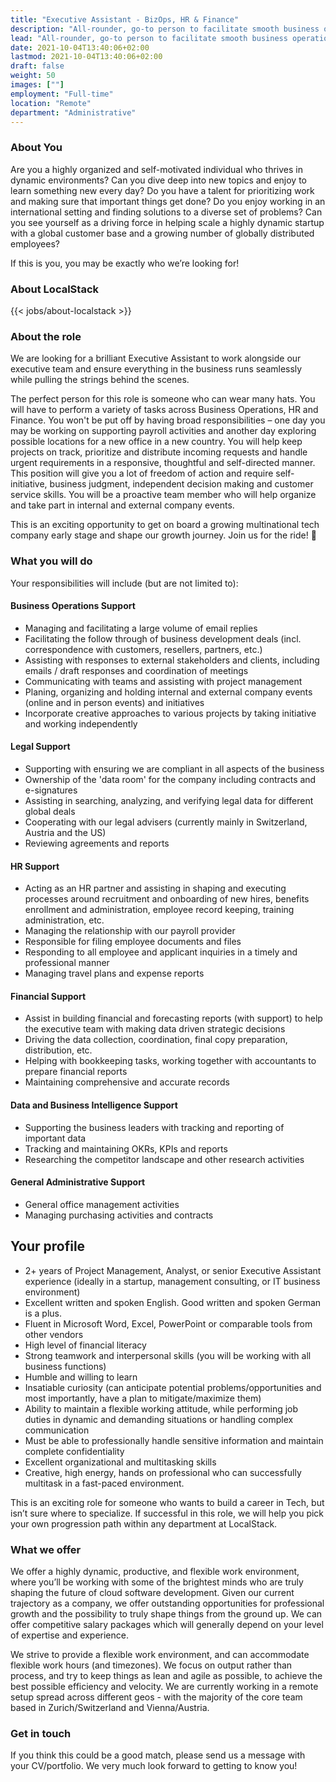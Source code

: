 ```yaml
---
title: "Executive Assistant - BizOps, HR & Finance"
description: "All-rounder, go-to person to facilitate smooth business operations"
lead: "All-rounder, go-to person to facilitate smooth business operations"
date: 2021-10-04T13:40:06+02:00
lastmod: 2021-10-04T13:40:06+02:00
draft: false
weight: 50
images: [""]
employment: "Full-time"
location: "Remote"
department: "Administrative"
---
```


### About You

Are you a highly organized and self-motivated individual who thrives in dynamic environments? Can you dive deep into new topics and enjoy to learn something new every day? Do you have a talent for prioritizing work and making sure that important things get done? Do you enjoy working in an international setting and finding solutions to a diverse set of problems? Can you see yourself as a driving force in helping scale a highly dynamic startup with a global customer base and a growing number of globally distributed employees?


If this is you, you may be exactly who we’re looking for!

### About LocalStack

{{< jobs/about-localstack >}}

### About the role

We are looking for a brilliant Executive Assistant to work alongside our executive team and ensure everything in the business runs seamlessly while pulling the strings behind the scenes.

The perfect person for this role is someone who can wear many hats. You will have to perform a variety of tasks across Business Operations, HR and Finance. You won't be put off by having broad responsibilities – one day you may be working on supporting payroll activities and another day exploring possible locations for a new office in a new country. You will help keep projects on track, prioritize and distribute incoming requests and handle urgent requirements in a responsive, thoughtful and self-directed manner. This position will give you a lot of freedom of action and require self-initiative, business judgment, independent decision making and customer service skills. You will be a proactive team member who will help organize and take part in internal and external company events.

This is an exciting opportunity to get on board a growing multinational tech company early stage and shape our growth journey. Join us for the ride! 🚀


### What you will do

Your responsibilities will include (but are not limited to):

#### Business Operations Support

* Managing and facilitating a large volume of email replies
* Facilitating the follow through of business development deals (incl. correspondence with customers, resellers, partners, etc.)
* Assisting with responses to external stakeholders and clients, including emails / draft responses and coordination of meetings
* Communicating with teams and assisting with project management
* Planing, organizing and holding internal and external company events (online and in person events) and initiatives
* Incorporate creative approaches to various projects by taking initiative and working independently

#### Legal Support

* Supporting with ensuring we are compliant in all aspects of the business
* Ownership of the 'data room' for the company including contracts and e-signatures
* Assisting in searching, analyzing, and verifying legal data for different global deals
* Cooperating with our legal advisers (currently mainly in Switzerland, Austria and the US)
* Reviewing agreements and reports

#### HR Support

* Acting as an HR partner and assisting in shaping and executing processes around recruitment and onboarding of new hires, benefits enrollment and administration, employee record keeping, training administration, etc.
* Managing the relationship with our payroll provider
* Responsible for filing employee documents and files
* Responding to all employee and applicant inquiries in a timely and professional manner
* Managing travel plans and expense reports

#### Financial Support

* Assist in building financial and forecasting reports (with support) to help the executive team with making data driven strategic decisions
* Driving the data collection, coordination, final copy preparation, distribution, etc.
* Helping with bookkeeping tasks, working together with accountants to prepare financial reports
* Maintaining comprehensive and accurate records

#### Data and Business Intelligence Support

* Supporting the business leaders with tracking and reporting of important data
* Tracking and maintaining OKRs, KPIs and reports
* Researching the competitor landscape and other research activities

#### General Administrative Support

* General office management activities
* Managing purchasing activities and contracts

## Your profile

* 2+ years of Project Management, Analyst, or senior Executive Assistant experience (ideally in a startup, management consulting, or IT business environment)
* Excellent written and spoken English. Good written and spoken German is a plus.
* Fluent in Microsoft Word, Excel, PowerPoint or comparable tools from other vendors
* High level of financial literacy
* Strong teamwork and interpersonal skills (you will be working with all business functions)
* Humble and willing to learn
* Insatiable curiosity (can anticipate potential problems/opportunities and most importantly, have a plan to mitigate/maximize them)
* Ability to maintain a flexible working attitude, while performing job duties in dynamic and demanding situations or handling complex communication
* Must be able to professionally handle sensitive information and maintain complete confidentiality
* Excellent organizational and multitasking skills
* Creative, high energy, hands on professional who can successfully multitask in a fast-paced environment.

This is an exciting role for someone who wants to build a career in Tech, but isn’t sure where to specialize. If successful in this role, we will help you pick your own progression path within any department at LocalStack.

### What we offer

We offer a highly dynamic, productive, and flexible work environment, where you’ll be working with some of the brightest minds who are truly shaping the future of cloud software development. Given our current trajectory as a company, we offer outstanding opportunities for professional growth and the possibility to truly shape things from the ground up. We can offer competitive salary packages which will generally depend on your level of expertise and experience.

We strive to provide a flexible work environment, and can accommodate flexible work hours (and timezones). We focus on output rather than process, and try to keep things as lean and agile as possible, to achieve the best possible efficiency and velocity. We are currently working in a remote setup spread across different geos - with the majority of the core team based in Zurich/Switzerland and Vienna/Austria.

### Get in touch

If you think this could be a good match, please send us a message with your CV/portfolio. We very much look forward to getting to know you!
